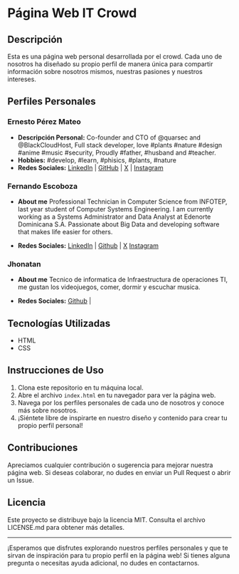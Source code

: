 # Página Web IT Crowd

## Descripción
Esta es una página web personal desarrollada por el crowd. Cada uno de nosotros ha diseñado su propio perfil de manera única para compartir información sobre nosotros mismos, nuestras pasiones y nuestros intereses.

## Perfiles Personales

### Ernesto Pérez Mateo
- **Descripción Personal:** Co-founder and CTO of @quarsec and @BlackCloudHost, Full stack developer, love #plants #nature #design #anime #music #security, Proudly #father, #husband and #teacher.
- **Hobbies:** #develop, #learn, #phisics, #plants, #nature
- **Redes Sociales:** [LinkedIn](https://do.linkedin.com/in/ernesto-perez-m) | [GitHub](https://github.com/ReactSn0w) | [X](https://twitter.com/erperezm) 
|  [Instagram](https://www.instagram.com/erperezm/)

### Fernando Escoboza
- **About me**
Professional Technician in Computer Science from INFOTEP, last year student of Computer Systems Engineering. I am currently working as a Systems Administrator and Data Analyst at Edenorte Dominicana S.A. Passionate about Big Data and developing software that makes life easier for others.

- **Redes Sociales:**
[LinkedIn](https://www.linkedin.com/in/fernando-escoboza-3b1171195/) | 
[Github](https://github.com/FernandoEscoboza) |
[X](https://twitter.com/Escoboza0417)
[Instagram](https://www.instagram.com/fernando_escoboza/)


### Jhonatan
- **About me**
Tecnico de informatica de Infraestructura de operaciones TI, me gustan los videojuegos, comer, dormir y escuchar musica. 

- **Redes Sociales:**
[Github](https://github.com/XxJ0hnnxX) |


## Tecnologías Utilizadas
- HTML
- CSS


## Instrucciones de Uso
1. Clona este repositorio en tu máquina local.
2. Abre el archivo `index.html` en tu navegador para ver la página web.
3. Navega por los perfiles personales de cada uno de nosotros y conoce más sobre nosotros.
4. ¡Siéntete libre de inspirarte en nuestro diseño y contenido para crear tu propio perfil personal!

## Contribuciones
Apreciamos cualquier contribución o sugerencia para mejorar nuestra página web. Si deseas colaborar, no dudes en enviar un Pull Request o abrir un Issue.

## Licencia
Este proyecto se distribuye bajo la licencia MIT. Consulta el archivo LICENSE.md para obtener más detalles.

---

¡Esperamos que disfrutes explorando nuestros perfiles personales y que te sirvan de inspiración para tu propio perfil en la página web! Si tienes alguna pregunta o necesitas ayuda adicional, no dudes en contactarnos.


